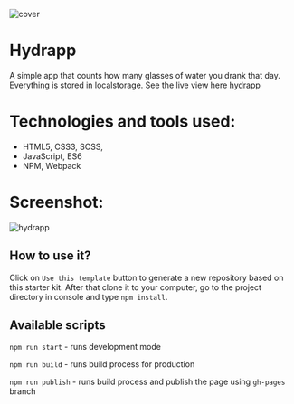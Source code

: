 ![cover](https://kamil-siwiec.github.io/hydrapp/og.png)

# Hydrapp 
A simple app that counts how many glasses of water you drank that day. Everything is stored in localstorage. See the live view here [hydrapp](https://kamil-siwiec.github.io/hydrapp/)

# Technologies and tools used:
- HTML5, CSS3, SCSS,
- JavaScript, ES6 
- NPM, Webpack

# Screenshot:
![hydrapp](https://kamil-siwiec.github.io/hydrapp/screenshot.png)

## How to use it?

Click on `Use this template` button to generate a new repository based on this starter kit. After that clone it to your computer, go to the project directory in console and type `npm install`.

## Available scripts

`npm run start` - runs development mode

`npm run build` - runs build process for production

`npm run publish` - runs build process and publish the page using `gh-pages` branch

